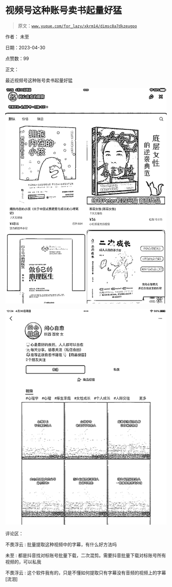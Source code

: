 # 视频号这种账号卖书起量好猛

> 原文：[`www.yuque.com/for_lazy/xkrm14/dimsc8a7dkzeugpo`](https://www.yuque.com/for_lazy/xkrm14/dimsc8a7dkzeugpo)

作者： 未至

日期：2023-04-30

点赞数：99

正文：

最近视频号这种账号卖书起量好猛

![](img/c4ccdd48a4bc699c275929045c9d8401.png)

![](img/89810ce125da6dce01b2bec5c596f313.png)

评论区：

不畏浮云 : 批量提取这种视频中的字幕，有什么好方法吗

未至 : 都是抖音找对标账号批量下载，二次混剪。需要抖音批量下载对标账号所有视频的，可以私我

不畏浮云 : 这个软件我有的，只是不懂如何提取只有字幕没有音频的视频上的字幕[流泪]



